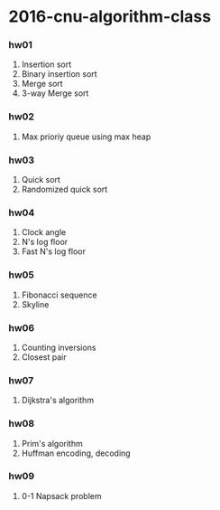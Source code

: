 # 2016-cnu-algorithm-class

### hw01
1. Insertion sort
2. Binary insertion sort
3. Merge sort
4. 3-way Merge sort

### hw02
1. Max prioriy queue using max heap

### hw03
1. Quick sort
2. Randomized quick sort

### hw04
1. Clock angle
2. N's log floor
3. Fast N's log floor

### hw05
1. Fibonacci sequence
2. Skyline

### hw06
1. Counting inversions
2. Closest pair

### hw07
1. Dijkstra's algorithm

### hw08
1. Prim's algorithm
2. Huffman encoding, decoding

### hw09
1. 0-1 Napsack problem
